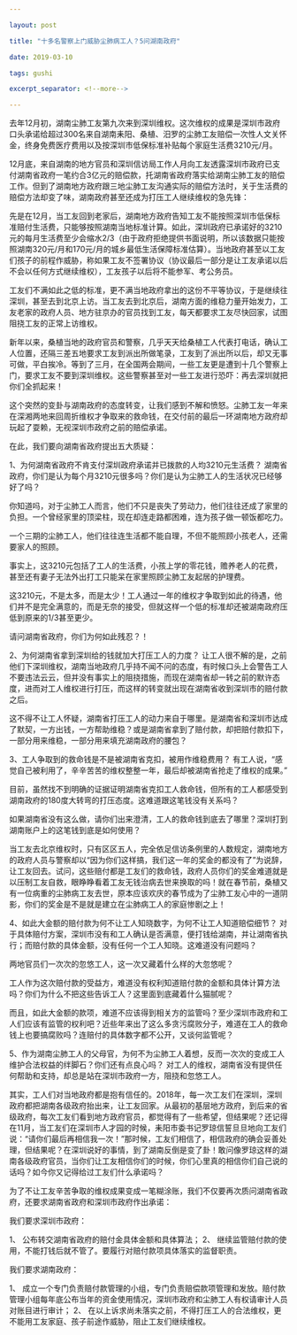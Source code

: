 ```yaml
---

layout: post

title: "十多名警察上门威胁尘肺病工人？5问湖南政府"

date: 2019-03-10

tags: gushi

excerpt_separator: <!--more-->

---
```


去年12月初，湖南尘肺工友第九次来到深圳维权。这次维权的成果是深圳市政府口头承诺给超过300名来自湖南耒阳、桑植、汨罗的尘肺工友赔偿一次性人文关怀金，终身免费医疗费用以及按深圳市低保标准补贴每个家庭生活费3210元/月。

12月底，来自湖南的地方官员和深圳信访局工作人月向工友透露深圳市政府已支付湖南省政府一笔约合3亿元的赔偿款，托湖南省政府落实给湖南尘肺工友的赔偿工作。但到了湖南地方政府跟三地尘肺工友沟通实际的赔偿方法时，关于生活费的赔偿方法却变了味，湖南政府甚至还成为打压工人继续维权的急先锋：

先是在12月，当工友回到老家后，湖南地方政府告知工友不能按照深圳市低保标准赔付生活费，只能够按照湖南当地标准计算。如此，深圳政府已承诺好的3210元的每月生活费至少会缩水2/3（由于政府拒绝提供书面说明，所以该数据只能按照湖南320元/月和170元/月的城乡最低生活保障标准估算）。当地政府甚至以工友们孩子的前程作威胁，称如果工友不签署协议（协议最后一部分是让工友承诺以后不会以任何方式继续维权），工友孩子以后将不能参军、考公务员。

工友们不满如此之低的标准，更不满当地政府拿出的这份不平等协议，于是继续往深圳，甚至去到北京上访。当工友去到北京后，湖南方面的维稳力量开始发力，工友老家的政府人员、地方驻京办的官员找到工友，每天都要求工友尽快回家，试图阻挠工友的正常上访维权。

新年以来，桑植当地的政府官员和警察，几乎天天给桑植工人代表打电话，确认工人位置，还隔三差五地要求工友到派出所做笔录，工友到了派出所以后，却又无事可做，平白挨冷。等到了三月，在全国两会期间，一些工友更是遭到十几个警察上门，要求工友不要到深圳维权。这些警察甚至对一些工友进行恐吓：再去深圳就把你们全抓起来！

这个突然的变卦与湖南政府的态度转变，让我们感到不解和愤怒。尘肺工友一年来在深湘两地来回周折维权才争取来的救命钱，在交付前的最后一环湖南地方政府却玩起了耍赖，无视深圳市政府之前的赔偿承诺。

在此，我们要向湖南省政府提出五大质疑：

1、为何湖南省政府不肯支付深圳政府承诺并已拨款的人均3210元生活费？
湖南省政府，你们是认为每个月3210元很多吗？你们是认为尘肺工人的生活状况已经够好了吗？

你知道吗，对于尘肺工人而言，他们不只是丧失了劳动力，他们往往还成了家里的负担。一个曾经家里的顶梁柱，现在却连走路都困难，连为孩子做一顿饭都吃力。

一个三期的尘肺工人，他们往往连生活都不能自理，不但不能照顾小孩老人，还需要家人的照顾。

事实上，这3210元包括了工人的生活费，小孩上学的零花钱，赡养老人的花费，甚至还有妻子无法外出打工只能呆在家里照顾尘肺工友起居的护理费。

这3210元，不是太多，而是太少！工人通过一年的维权才争取到如此的待遇，他们并不是完全满意的，而是无奈的接受，但就这样一个低的标准却还被湖南政府压低到原来的1/3甚至更少。

请问湖南省政府，你们为何如此残忍？！

2、为何湖南省拿到深圳给的钱就加大打压工人的力度？
让工人很不解的是，之前他们下深圳维权，湖南当地政府几乎持不闻不问的态度，有时候口头上会警告工人不要违法云云，但并没有事实上的阻挠措施，而现在湖南省却一转之前的默许态度，进而对工人维权进行打压，而这样的转变就出现在湖南省收到深圳市的赔付款之后。

这不得不让工人怀疑，湖南省打压工人的动力来自于哪里。是湖南省和深圳市达成了默契，一方出钱，一方帮助维稳？或是湖南省拿到了赔付款，却把赔付款扣下，一部分用来维稳，一部分用来填充湖南政府的腰包？

3、工人争取到的救命钱是不是被湖南省克扣，被用作维稳费用？
有工人说，“感觉自己被利用了，辛辛苦苦的维权整整一年，最后却被湖南省抢走了维权的成果。”

目前，虽然找不到明确的证据证明湖南省克扣工人救命钱，但所有的工人都感受到湖南政府的180度大转弯的打压态度。这难道跟这笔钱没有关系吗？

如果湖南省没有这么做，请你们出来澄清，工人的救命钱到底去了哪里？深圳打到湖南账户上的这笔钱到底是如何使用？

当工友去北京维权时，只有区区五人，完全依足信访条例里的人数规定，湖南地方的政府人员与警察却以“因为你们这样搞，我们这一年的奖金的都没有了”为说辞，让工友回去。试问，这些赔付都是工友们的救命钱，政府人员你们的奖金难道就是以压制工友自救，眼睁睁看着工友无钱治病去世来换取的吗！就在春节前，桑植又有一位病重的尘肺病工友去世，原本应该欢庆的春节成为了尘肺工友心中的一道阴影，你们的奖金是不是就是建立在尘肺病工人的家庭惨剧之上！


4、如此大金额的赔付款为何不让工人知晓数字，为何不让工人知道赔偿细节？
对于具体赔付方案，深圳市没有和工人确认是否满意，便打钱给湖南，并让湖南省执行；而赔付款的具体金额，没有任何一个工人知晓。这难道没有问题吗？

两地官员们一次次的忽悠工人，这一次又藏着什么样的大忽悠呢？

工人作为这次赔付款的受益方，难道没有权利知道赔付款的金额和具体计算方法吗？你们为什么不把这些告诉工人？这里面到底藏着什么猫腻呢？

而且，如此大金额的款项，难道不应该得到相关方的监管吗？至少深圳市政府和工人们应该有监管的权利吧？近些年来出了这么多贪污腐败分子，难道在工人的救命钱上也要搞腐败吗？连赔付的具体数字都不公开，又谈何监管呢？

5、作为湖南尘肺工人的父母官，为何不为尘肺工人着想，反而一次次的变成工人维护合法权益的绊脚石？你们还有点良心吗？
对工人的维权，湖南省没有提供任何帮助和支持，却总是站在深圳市政府一方，阻挠和忽悠工人。

其实，工人们对当地政府都是抱有信任的。2018年，每一次工友们在深圳，深圳政府都把湖南各级政府抬出来，让工友回家。从最初的基层地方政府，到后来的省级政府，每次工友们看到地方政府官员，都觉得有了一些希望，但结果呢？还记得在11月，当工友们在深圳市人才园的时候，耒阳市委书记罗琼信誓旦旦地向工友们说：“请你们最后再相信我一次！”那时候，工友们相信了，相信政府的确会妥善处理，但结果呢？在深圳说好的事情，到了湖南反倒是变了卦！敢问像罗琼这样的湖南各级政府官员，当你们让工友相信你们的时候，你们心里真的相信你们自己说的话吗？如今你又记得给过工友们什么承诺吗？

为了不让工友辛苦争取的维权成果变成一笔糊涂账，我们不仅要再次质问湖南省政府，还要求湖南省政府和深圳市政府作出承诺：

我们要求深圳市政府：

1、	公布转交湖南省政府的赔付金具体金额和具体算法；
2、	继续监管赔付款的使用，不能打钱后就不管了。要履行对赔付款项具体落实的监督职责。

我们要求湖南政府：

1、  成立一个专门负责赔付款管理的小组，专门负责赔偿款项管理和发放。赔付款管理小组每年底公布当年的资金使用情况，深圳市政府和尘肺工人有权请审计人员对账目进行审计；
2、  在以上诉求尚未落实之前，不得打压工人的合法维权，更不能用工友家庭、孩子前途作威胁，阻止工友们继续维权。
